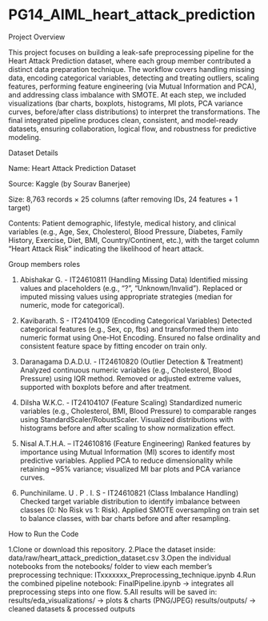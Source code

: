 # PG14_AIML_heart_attack_prediction

Project Overview

This project focuses on building a leak-safe preprocessing pipeline for the Heart Attack Prediction dataset, where each group member contributed a distinct data preparation technique. The workflow covers handling missing data, encoding categorical variables, detecting and treating outliers, scaling features, performing feature engineering (via Mutual Information and PCA), and addressing class imbalance with SMOTE. At each step, we included visualizations (bar charts, boxplots, histograms, MI plots, PCA variance curves, before/after class distributions) to interpret the transformations. The final integrated pipeline produces clean, consistent, and model-ready datasets, ensuring collaboration, logical flow, and robustness for predictive modeling.



Dataset Details

Name: Heart Attack Prediction Dataset

Source: Kaggle (by Sourav Banerjee)

Size: 8,763 records × 25 columns (after removing IDs, 24 features + 1 target)

Contents: Patient demographic, lifestyle, medical history, and clinical variables (e.g., Age, Sex, Cholesterol, Blood Pressure, Diabetes, Family History, Exercise, Diet, BMI, Country/Continent, etc.), with the target column “Heart Attack Risk” indicating the likelihood of heart attack.



Group members roles

1. Abishakar G. - IT24610811 (Handling Missing Data)
Identified missing values and placeholders (e.g., “?”, “Unknown/Invalid”).
Replaced or imputed missing values using appropriate strategies (median for numeric, mode for categorical).

2. Kavibarath. S - IT24104109 (Encoding Categorical Variables)
Detected categorical features (e.g., Sex, cp, fbs) and transformed them into numeric format using One-Hot Encoding.
Ensured no false ordinality and consistent feature space by fitting encoder on train only.

3. Daranagama D.A.D.U. - IT24610820 (Outlier Detection & Treatment)
Analyzed continuous numeric variables (e.g., Cholesterol, Blood Pressure) using IQR method.
Removed or adjusted extreme values, supported with boxplots before and after treatment.

4. Dilsha W.K.C. - IT24104107 (Feature Scaling)
Standardized numeric variables (e.g., Cholesterol, BMI, Blood Pressure) to comparable ranges using StandardScaler/RobustScaler.
Visualized distributions with histograms before and after scaling to show normalization effect.

5. Nisal A.T.H.A. – IT24610816 (Feature Engineering)
Ranked features by importance using Mutual Information (MI) scores to identify most predictive variables.
Applied PCA to reduce dimensionality while retaining ~95% variance; visualized MI bar plots and PCA variance curves.

6. Punchinilame. U . P . I. S - IT24610821 (Class Imbalance Handling)
Checked target variable distribution to identify imbalance between classes (0: No Risk vs 1: Risk).
Applied SMOTE oversampling on train set to balance classes, with bar charts before and after resampling.



How to Run the Code

1.Clone or download this repository.
2.Place the dataset inside: data/raw/heart_attack_prediction_dataset.csv
3.Open the individual notebooks from the notebooks/ folder to view each member’s preprocessing technique:
     ITxxxxxxx_Preprocessing_technique.ipynb
4.Run the combined pipeline notebook:
  FinalPipeline.ipynb → integrates all preprocessing steps into one flow.
5.All results will be saved in:
  results/eda_visualizations/ → plots & charts (PNG/JPEG)
  results/outputs/ → cleaned datasets & processed outputs
  
